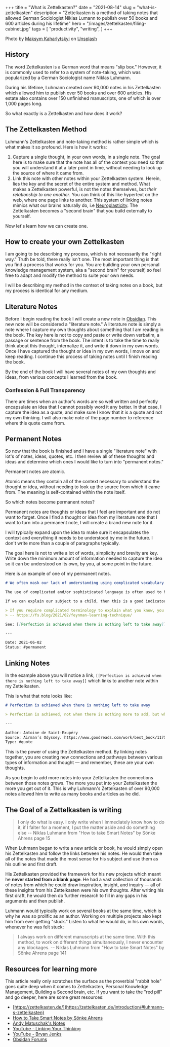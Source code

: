 +++
title = "What is Zettelkasten?"
date = "2021-08-14"
slug = "what-is-zettelkasten"
description = "Zettelkasten is a method of taking notes that allowed German Sociologist Niklas Lumann to publish over 50 books and 600 articles during his lifetime"
hero = "/images/zettelkasten/filing-cabinet.jpg"
tags = [
    "productivity",
    "writing",
]
+++

Photo by <a href="https://unsplash.com/@qwitka?utm_source=unsplash&utm_medium=referral&utm_content=creditCopyText">Maksym Kaharlytskyi</a> on <a href="https://unsplash.com/s/photos/filing-cabinet?utm_source=unsplash&utm_medium=referral&utm_content=creditCopyText">Unsplash</a>

## History

The word Zettelkasten is a German word that means "slip box." However, it is commonly used to refer to a system of note-taking, which was popularized by a German Sociologist name Niklas Luhmann.

During his lifetime, Luhmann created over 90,000 notes in his Zettelkasten which allowed him to publish over 50 books and over 600 articles. His estate also contains over 150 unfinished manuscripts, one of which is over 1,000 pages long.

So what exactly is a Zettelkasten and how does it work?

## The Zettelkasten Method

Luhmann's Zettelkasten and note-taking method is rather simple which is what makes it so profound. Here is how it works:

1. Capture a single thought, in your own words, in a single note. The goal here is to make sure that the note has all of the context you need so that you will understand it at a later point in time, without needing to look up the source of where it came from.
2. Link this note with other notes within your Zettelkasten system. Herein, lies the key and the secret of the entire system and method. What makes a Zettelkasten powerful, is not the notes themselves, but _their relationship to one another_. You can think of this like hypertext on the web, where one page links to another. This system of linking notes mimics what our brains naturally do, i.e [Neuroplasticity](https://en.wikipedia.org/wiki/Neuroplasticity). The Zettelkasten becomes a "second brain" that you build externally to yourself.

Now let's learn how we can create one.

## How to create your own Zettelkasten

I am going to be describing my process, which is not necessarily the "right way." Truth be told, there really isn't one. The most important thing is that you find a process that works for you. You are building your own personal knowledge management system, aka a "second brain" for yourself, so feel free to adapt and modify the method to suite your own needs.

I will be describing my method in the context of taking notes on a book, but my process is identical for any medium.

## Literature Notes

Before I begin reading the book I will create a new note in [Obsidian](https://obsidian.md/). This new note will be considered a "literature note." A literature note is simply a note where I capture my own thoughts about something that I am reading in the book. The key here is not to copy and paste or write down verbatim, a passage or sentence from the book. The intent is to take the time to really think about this thought, internalize it, and write it down in my own words. Once I have captured the thought or idea in my own words, I move on and keep reading. I continue this process of taking notes until I finish reading the book.

By the end of the book I will have several notes of my own thoughts and ideas, from various concepts I learned from the book.

### Confession & Full Transparency

There are times when an author's words are so well written and perfectly encapsulate an idea that I cannot possibly word it any better. In that case, I capture the idea as a quote, and make sure I know that it is a quote and not my own thinking. I will also make note of the page number to reference where this quote came from.

## Permanent Notes

So now that the book is finished and I have a single "literature note" with lot's of notes, ideas, quotes, etc. I then review all of these thoughts and ideas and determine which ones I would like to turn into "permanent notes."

Permanent notes are atomic.

Atomic means they contain all of the context necessary to understand the thought or idea, without needing to look up the source from which it came from. The meaning is self-contained within the note itself.

So which notes become permanent notes?

Permanent notes are thoughts or ideas that I feel are important and do not want to forget. Once I find a thought or idea from my literature note that I want to turn into a permanent note, I will create a brand new note for it.

I will typically expand upon the idea to make sure it encapsulates the context and everything it needs to be understood by me in the future. I don't write more than a couple of paragraphs typically.

The goal here is not to write a lot of words, simplicity and brevity are key. Write down the minimum amount of information needed to capture the idea so it can be understood on its own, by you, at some point in the future.

Here is an example of one of my permanent notes.

```markdown
# We often mask our lack of understanding using complicated vocabulary and jargon

The use of complicated and/or sophisticated language is often used to hide the fact that we do not fully understand what we are talking about. Being able to speak in simple vocabulary, use simple illustrations, etc., demonstrates our full comprehension of a subject.

If we can explain our subject to a child, then this is a good indicator that we do not have any gaps in our understanding.

> If you require complicated terminology to explain what you know, you have no flexibility. When someone asks you a question, you can only repeat what you’ve already said.
> -- https://fs.blog/2021/02/feynman-learning-technique/

See: [[Perfection is achieved when there is nothing left to take away]]

---

Date: 2021-06-02
Status: #permanent
```

## Linking Notes

In the example above you will notice a link, `[[Perfection is achieved when there is nothing left to take away]]` which links to another note within my Zettelkasten.

This is what that note looks like:

```markdown
# Perfection is achieved when there is nothing left to take away

> Perfection is achieved, not when there is nothing more to add, but when there is nothing left to take away.

---

Author: Antoine de Saint-Exupéry
Source: Airman’s Odyssey. https://www.goodreads.com/work/best_book/11753-airman-s-odyssey.
Type: #quote
```

This is the power of using the Zettelkasten method. By linking notes together, you are creating new connections and pathways between various types of information and thought &mdash; and remember, these are your own thoughts.

As you begin to add more notes into your Zettelkasten the connections between those notes grows. The more you put into your Zettelkasten the more you get out of it. This is why Luhmann's Zettelkasten of over 90,000 notes allowed him to write as many books and articles as he did.

## The Goal of a Zettelkasten is writing

> I only do what is easy. I only write when I immediately know how to do it, if I falter for a moment, I put the matter aside and do something else
> -- Niklas Luhmann from "How to take Smart Notes" by Sönke Ahrens page 15

When Luhmann began to write a new article or book, he would simply open his Zettelkasten and follow the links between his notes. He would then take all of the notes that made the most sense for his subject and use them as his outline and first draft.

His Zettelkasten provided the framework for his new projects which meant he **never started from a blank page**. He had a vast collection of thousands of notes from which he could draw inspiration, insight, and inquiry &mdash; all of these insights from his Zettelkasten were his own thoughts. After writing his first draft, he would then do further research to fill in any gaps in his arguments and then publish.

Luhmann would typically work on several books at the same time, which is why he was so prolific as an author. Working on multiple projects also kept him from ever getting "stuck." Listen to what he would do, in his own words, whenever he was felt stuck:

> I always work on different manuscripts at the same time. With this method, to work on different things simultaneously, I never encounter any blockages.
> -- Niklas Luhmann from "How to take Smart Notes" by Sönke Ahrens page 141

## Resources for learning more

This article really only scratches the surface as the proverbial "rabbit hole" goes quite deep when it comes to Zettelkasten, Personal Knowledge Management, Building a Second brain, etc. If you want to take the "red pill" and go deeper, here are some great resources:

- [https://zettelkasten.de/](https://zettelkasten.de/introduction/#luhmann-s-zettelkasten)
- [How to Take Smart Notes by Sönke Ahrens](https://www.amazon.com/How-Take-Smart-Notes-Nonfiction-ebook/dp/B06WVYW33Y)
- [Andy Matuschak's Notes](https://notes.andymatuschak.org/Evergreen_notes)
- [YouTube - Linking Your Thinking](https://www.youtube.com/channel/UC85D7ERwhke7wVqskV_DZUA)
- [YouTube - Bryan Jenks](https://www.youtube.com/channel/UCfhSB16X9MXhzSFe_H7XbHg)
- [Obsidan Forums](https://forum.obsidian.md/)
